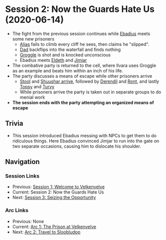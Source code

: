 # Session 2: Now the Guards Hate Us (2020-06-14)
* The fight from the previous session continues while [Ebadius](../../characters/pcs/ebadius.md) meets some new prisoners
    * [Alias](../../characters/pcs/alias.md) fails to climb every cliff he sees, then claims he "slipped".
    * [Dad](../../characters/pcs/dad.md) backflips into the waterfall and finds nothing
    * [Groggle](../../characters/pcs/groggle.md) is shot and is knocked unconscious
    * Ebadius meets [Eldeth](../../characters/party/eldeth.md) and [Jimjar](../../characters/party/jimjar.md)
* The combative party is returned to the cell, where Ilvara uses Groggle as an example and beats him within an inch of his life.
* The party discusses a means of escape while other prisoners arrive
    * [Stool](../../characters/party/stool.md) and [Shuushar arrive](../../characters/party/shuushar.md), followed by [Derendil](../../characters/party/derendil.md) and [Ront](../../characters/party/ront.md), and lastly [Topsy](../../characters/party/topsy) and [Turvy](../../characters/party/turvy.md)
    * While prisoners arrive the party is taken out in separate groups to do menial work
* **The session ends with the party attempting an organized means of escape**

## Trivia
* This session introduced Ebadius messing with NPCs to get them to do ridiculous things. Here Ebadius convinced Jimjar to run into the gate on two separate occasions, causing him to dislocate his shoulder.

## Navigation
### Session Links
* Previous: [Session 1: Welcome to Velkenvelve](session01-2020-05-24.md)
* Current: Session 2: Now the Guards Hate Us
* Next: [Session 3: Seizing the Opportunity](session03-2020-06-28.md)

### Arc Links
* Previous: None
* Current: [Arc 1: The Prison at Velkenvelve](info.md)
* Next: [Arc 2: Travel to Sloobludop](../arc02/info.md)
